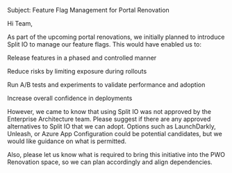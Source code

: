 Subject: Feature Flag Management for Portal Renovation

Hi Team,

As part of the upcoming portal renovations, we initially planned to introduce Split IO to manage our feature flags. This would have enabled us to:

Release features in a phased and controlled manner

Reduce risks by limiting exposure during rollouts

Run A/B tests and experiments to validate performance and adoption

Increase overall confidence in deployments

However, we came to know that using Split IO was not approved by the Enterprise Architecture team. Please suggest if there are any approved alternatives to Split IO that we can adopt. Options such as LaunchDarkly, Unleash, or Azure App Configuration could be potential candidates, but we would like guidance on what is permitted.

Also, please let us know what is required to bring this initiative into the PWO Renovation space, so we can plan accordingly and align dependencies.
